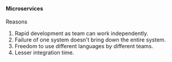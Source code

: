 #### Microservices
Reasons
1. Rapid development as team can work independently. 
2. Failure of one system doesn't bring down the entire system. 
3. Freedom to use different languages by different teams. 
4. Lesser integration time.